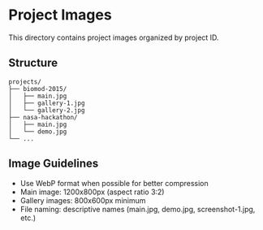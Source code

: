 # Project Images

This directory contains project images organized by project ID.

## Structure
```
projects/
├── biomod-2015/
│   ├── main.jpg
│   ├── gallery-1.jpg
│   └── gallery-2.jpg
├── nasa-hackathon/
│   ├── main.jpg
│   └── demo.jpg
└── ...
```

## Image Guidelines
- Use WebP format when possible for better compression
- Main image: 1200x800px (aspect ratio 3:2)
- Gallery images: 800x600px minimum
- File naming: descriptive names (main.jpg, demo.jpg, screenshot-1.jpg, etc.)
